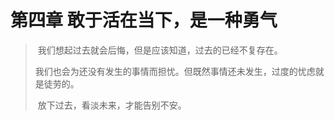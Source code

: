 # 第四章 敢于活在当下，是一种勇气

> ​		我们想起过去就会后悔，但是应该知道，过去的已经不复存在。
>
> ​		我们也会为还没有发生的事情而担忧。但既然事情还未发生，过度的忧虑就是徒劳的。
>
> ​		放下过去，看淡未来，才能告别不安。

